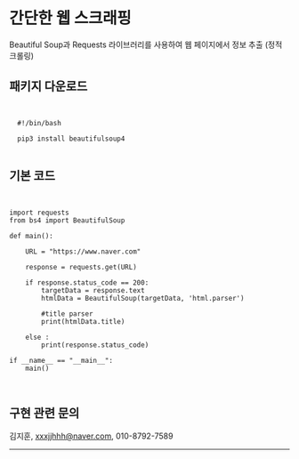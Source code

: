 간단한 웹 스크래핑
===

Beautiful Soup과 Requests 라이브러리를 사용하여 웹 페이지에서 정보 추출 (정적 크롤링)

## 패키지 다운로드

<pre><code>

  #!/bin/bash

  pip3 install beautifulsoup4
  
</code></pre>

## 기본 코드

<pre><code>

import requests
from bs4 import BeautifulSoup

def main():

    URL = "https://www.naver.com"

    response = requests.get(URL)

    if response.status_code == 200:
        targetData = response.text
        htmlData = BeautifulSoup(targetData, 'html.parser')

        #title parser
        print(htmlData.title)
        
    else : 
        print(response.status_code)

if __name__ == "__main__":
    main()

  
</code></pre>

## 구현 관련 문의

김지훈, xxxjjhhh@naver.com, 010-8792-7589

---
